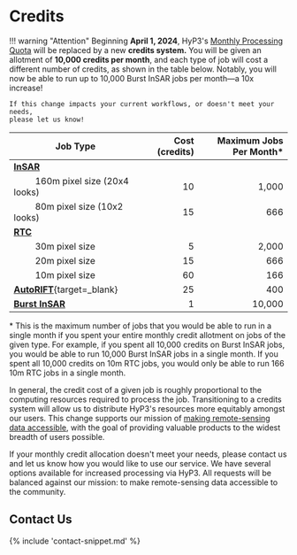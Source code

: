 # Credits

<!--
TODO:
* improve formatting for the table footnote
* double-check all values
-->

!!! warning "Attention"
    Beginning **April 1, 2024**, HyP3's [Monthly Processing Quota](./using/quota.md)
    will be replaced by a new **credits system.**
    You will be given an allotment of **10,000 credits per month**,
    and each type of job will cost a different number of credits,
    as shown in the table below.
    Notably, you will now be able to run up to 10,000 Burst InSAR jobs per month—a 10x increase!

    If this change impacts your current workflows, or doesn't meet your needs,
    please let us know!

| Job Type                                                                      |  Cost (credits) | Maximum Jobs Per Month* |
|-------------------------------------------------------------------------------|----------------:|------------------------:|
| [**InSAR**](/guides/insar_product_guide/)                                     |                 |                         |
| &nbsp;&nbsp;&nbsp;&nbsp;&nbsp;&nbsp;&nbsp;&nbsp; 160m pixel size (20x4 looks) |              10 |                   1,000 |
| &nbsp;&nbsp;&nbsp;&nbsp;&nbsp;&nbsp;&nbsp;&nbsp; 80m pixel size (10x2 looks)  |              15 |                     666 |
| [**RTC**](/guides/rtc_product_guide/)                                         |                 |                         |
| &nbsp;&nbsp;&nbsp;&nbsp;&nbsp;&nbsp;&nbsp;&nbsp; 30m pixel size               |               5 |                   2,000 |
| &nbsp;&nbsp;&nbsp;&nbsp;&nbsp;&nbsp;&nbsp;&nbsp; 20m pixel size               |              15 |                     666 |
| &nbsp;&nbsp;&nbsp;&nbsp;&nbsp;&nbsp;&nbsp;&nbsp; 10m pixel size               |              60 |                     166 |
| [**AutoRIFT**](https://its-live.jpl.nasa.gov/){target=_blank}                 |              25 |                     400 |
| [**Burst InSAR**](/guides/burst_insar_product_guide/)                         |               1 |                  10,000 |

\* This is the maximum number of jobs that you would be able to run in a single month
if you spent your entire monthly credit allotment on jobs of the given type.
For example, if you spent all 10,000 credits on Burst InSAR jobs,
you would be able to run 10,000 Burst InSAR jobs in a single month.
If you spent all 10,000 credits on 10m RTC jobs,
you would only be able to run 166 10m RTC jobs in a single month.

In general, the credit cost of a given job is roughly proportional to the computing resources required to process the job.
Transitioning to a credits system will allow us to distribute HyP3's resources more equitably amongst our users.
This change supports our mission of [making remote-sensing data accessible](https://asf.alaska.edu/about-asf/),
with the goal of providing valuable products to the widest breadth of users possible.

If your monthly credit allocation doesn't meet your needs,
please contact us and let us know how you would like to use our service.
We have several options available for increased processing via HyP3.
All requests will be balanced against our mission: to make remote-sensing data accessible to the community.

## Contact Us

{% include 'contact-snippet.md' %}
